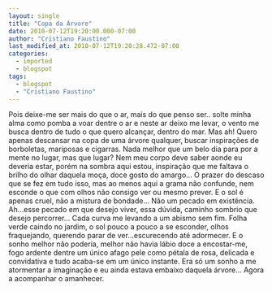 ```yaml
---
layout: single
title: "Copa da Árvore"
date: 2010-07-12T19:20:00.000-07:00
author: "Cristiano Faustino"
last_modified_at: 2010-07-12T19:20:28.472-07:00
categories:
  - imported
  - blogspot
tags:
  - blogspot
  - "Cristiano Faustino"
---
```


Pois deixe-me ser mais do que o ar, mais do que penso ser..
solte minha alma como pomba a voar dentre o ar
 e neste ar deixo me levar, o vento me busca
dentro de tudo o que quero alcançar, dentro do mar.
Mas ah! Quero apenas descansar na copa de uma árvore qualquer,
buscar inspirações de borboletas, mariposas e cigarras.
Nada melhor que um belo dia para por a mente no lugar, mas que lugar?
Nem meu corpo deve saber aonde eu deveria estar,
porém na sombra aqui estou, inspiração que me faltava
o brilho do olhar daquela moça, doce gosto do amargo...
O prazer do descaso que se fez em tudo isso,
mas ao menos aqui a grama não confunde, nem esconde
o que com olhos não consigo ver ou mesmo prever.
E o sol é apenas cruel, não a mistura de bondade...
Não um pecado em existência. Ah...esse pecado em que desejo viver,
essa dúvida, caminho sombrio que desejo percorrer...
Cada curva me levando a um abismo sem fim.
Folha verde caindo no jardim, o sol pouco a pouco a se esconder,
olhos fraquejando, querendo parar de ver...escurecendo até adormecer.
E o sonho melhor não poderia, melhor não havia
lábio doce a encostar-me, fogo ardente dentre um único afago
pele como pétala de rosa, delicada e convidativa
e tudo acaba-se em um único instante.
Era só um sonho a me atormentar a imaginação
e eu ainda estava embaixo daquela árvore...
Agora a acompanhar o amanhecer.






 
 
 



 



 
 
